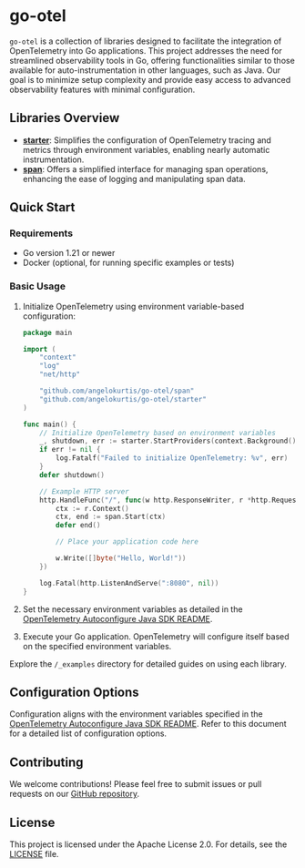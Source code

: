 # go-otel

`go-otel` is a collection of libraries designed to facilitate the integration of OpenTelemetry into Go applications.
This project addresses the need for streamlined observability tools in Go, offering functionalities similar to those
available for auto-instrumentation in other languages, such as Java. Our goal is to minimize setup complexity and
provide easy access to advanced observability features with minimal configuration.

## Libraries Overview

- **[starter](starter)**: Simplifies the configuration of OpenTelemetry tracing and metrics through environment
  variables, enabling nearly automatic instrumentation.
- **[span](span)**: Offers a simplified interface for managing span operations, enhancing the ease of logging and
  manipulating span data.

## Quick Start

### Requirements

- Go version 1.21 or newer
- Docker (optional, for running specific examples or tests)

### Basic Usage

1. Initialize OpenTelemetry using environment variable-based configuration:

    ```go
    package main
    
    import (
        "context"
        "log"
        "net/http"
    
        "github.com/angelokurtis/go-otel/span"
        "github.com/angelokurtis/go-otel/starter"
    )
    
    func main() {
        // Initialize OpenTelemetry based on environment variables
        _, shutdown, err := starter.StartProviders(context.Background())
        if err != nil {
            log.Fatalf("Failed to initialize OpenTelemetry: %v", err)
        }
        defer shutdown()
    
        // Example HTTP server
        http.HandleFunc("/", func(w http.ResponseWriter, r *http.Request) {
            ctx := r.Context()
            ctx, end := span.Start(ctx)
            defer end()
    
            // Place your application code here

            w.Write([]byte("Hello, World!"))
        })
    
        log.Fatal(http.ListenAndServe(":8080", nil))
    }
    ```

2. Set the necessary environment variables as detailed in
   the [OpenTelemetry Autoconfigure Java SDK README](https://github.com/open-telemetry/opentelemetry-java/blob/main/sdk-extensions/autoconfigure/README.md).

3. Execute your Go application. OpenTelemetry will configure itself based on the specified environment variables.

Explore the `/_examples` directory for detailed guides on using each library.

## Configuration Options

Configuration aligns with the environment variables specified in
the [OpenTelemetry Autoconfigure Java SDK README](https://github.com/open-telemetry/opentelemetry-java/blob/main/sdk-extensions/autoconfigure/README.md).
Refer to this document for a detailed list of configuration options.

## Contributing

We welcome contributions! Please feel free to submit issues or pull requests on
our [GitHub repository](https://github.com/angelokurtis/go-otel).

## License

This project is licensed under the Apache License 2.0. For details, see the [LICENSE](LICENSE) file.
